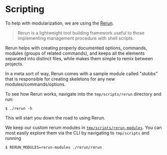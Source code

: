 Scripting
=========

To help with modularization, we are using the [Rerun][rerun-readme].

> Rerun is a lightweight tool building framework useful to those
> implementing management procedure with shell scripts.

Rerun helps with creating properly documented options, commands, modules
(groups of related commands), and keeps all the elements separated into
distinct files, while makes them simple to remix between projects.

In a meta sort of way, Rerun comes with a sample module called "stubbs"
that is responsible for creating skeletons for any new
modules/commands/options.

To see how Rerun works, navigate into the `tmp/scripts/rerun` directory
and run:

    $ ./rerun -h

This will start you down the road to using Rerun.

We keep our custom rerum modules in
[`tmp/scripts/rerun-modules`][rerun-layout]. You
can most easily explore them via the CLI by navigating to `tmp/scripts`
and running

    $ RERUN_MODULES=rerun-modules ./rerun/rerun

<!-- Links -->
   [rerun-readme]: https://github.com/dtolabs/rerun#readme
   [rerun-layout]: https://github.com/dtolabs/rerun/blob/master/README.md#layout
